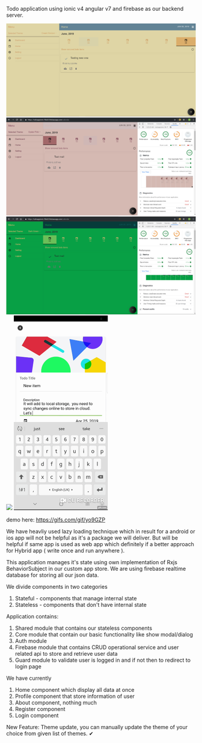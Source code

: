 Todo application using ionic v4 angular v7 and firebase as our backend server.


<img width="850" src="https://github.com/narendrasinghrathore/todo_app_ionic/blob/master/desktop-calendar-snap.PNG" />

<img  width="900" src="https://github.com/narendrasinghrathore/todo_app_ionic/blob/master/desktop-calendar-snap-mobile-performance-audit.PNG"/>

<img  width="900" src="https://github.com/narendrasinghrathore/todo_app_ionic/blob/master/desktop-calendar-snap-desktop-performance-audit.PNG"/>

<img width="250" src="https://github.com/narendrasinghrathore/todo_app_ionic/blob/master/theme-update.gif"/>
<img width="250" src="https://github.com/narendrasinghrathore/todo_app_ionic/blob/master/gif.gif" />



demo  here: https://gifs.com/gif/yo9GZP

We have heavliy used lazy loading technique which in result for a android or 
ios app will not be helpful as it's a package we will deliver.
But will be helpful if same app is used as web app which definitely if a better approach
for Hybrid app ( write once and run anywhere ).

This application manages it's state using own implementation of Rxjs BehaviorSubject in our custom app store.
We are using firebase realtime database for storing all our json data.

We divide components in two categories
1) Stateful - components that manage internal state
2) Stateless - components that don't have internal state

Application contains: 
1) Shared module that contains our stateless components
2) Core module that contain our basic functionality like show modal/dialog
3) Auth module
4) Firebase module that contains CRUD operational service and
user related api to store and retrieve user data
5) Guard module to validate user is logged in and if not then to redirect to login page




We have currently 
1) Home component which display all data at once
2) Profile component that store information of user
3) About component, nothing much
4) Register component
5) Login component

New Feature:
Theme update, you can manually update the theme of your choice from given list of themes. ✔






